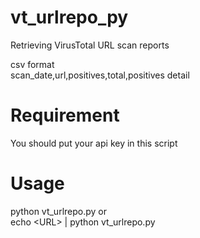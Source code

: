 # vt_urlrepo_py

Retrieving VirusTotal URL scan reports  

csv format  
scan_date,url,positives,total,positives detail  


# Requirement
You should put your api key in this script

# Usage
python vt_urlrepo.py
or  
echo \<URL\> | python vt_urlrepo.py
